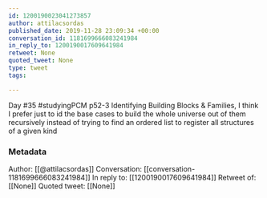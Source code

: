 ```yaml
---
id: 1200190023041273857
author: attilacsordas
published_date: 2019-11-28 23:09:34 +00:00
conversation_id: 1181699666083241984
in_reply_to: 1200190017609641984
retweet: None
quoted_tweet: None
type: tweet
tags:

---
```


Day #35 #studyingPCM p52-3 Identifying Building Blocks &amp; Families, I think I prefer just to id the base cases to build the whole universe out of them recursively instead of trying to find an ordered list to register all structures of a given kind

### Metadata

Author: [[@attilacsordas]]
Conversation: [[conversation-1181699666083241984]]
In reply to: [[1200190017609641984]]
Retweet of: [[None]]
Quoted tweet: [[None]]
